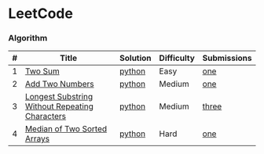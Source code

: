 # LeetCode

### Algorithm

| # | Title | Solution | Difficulty | Submissions |
|---| ----- | -------- | ---------- | ----------- |
|1  |[Two Sum](https://leetcode.com/problems/two-sum/#/description) | [python](./algorithms/python/twoSum/twoSum.py) |Easy| [one](https://leetcode.com/problems/two-sum/#/submissions/1) |
|2  |[Add Two Numbers](https://leetcode.com/problems/add-two-numbers/#/description) | [python](./algorithms/python/addTwoNumbers/addTwoNumbers.py) |Medium| [one](https://leetcode.com/problems/add-two-numbers/#/submissions/1) |
|3  |[Longest Substring Without Repeating Characters](https://leetcode.com/problems/longest-substring-without-repeating-characters/#/description) | [python](./algorithms/python/longestSubstringWithoutRepeatingCharacters/longestSubstringWithoutRepeatingCharacters.py) |Medium| [three](https://leetcode.com/problems/longest-substring-without-repeating-characters/#/submissions/1) |
|4  |[Median of Two Sorted Arrays](https://leetcode.com/problems/median-of-two-sorted-arrays/#/description) | [python](./algorithms/python/medianOfTwoSortedArrays/medianOfTwoSortedArrays.py) |Hard| [one](https://leetcode.com/problems/median-of-two-sorted-arrays/#/submissions/1) |
